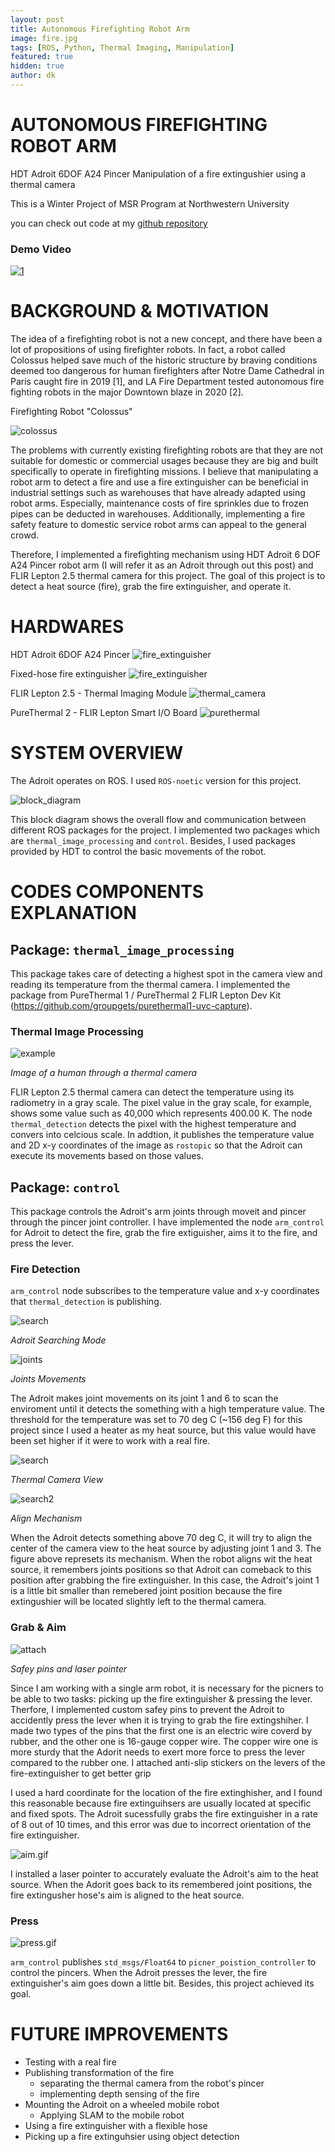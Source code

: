 ```yaml
---
layout: post
title: Autonomous Firefighting Robot Arm
image: fire.jpg
tags: [ROS, Python, Thermal Imaging, Manipulation]
featured: true
hidden: true
author: dk
---
```



# AUTONOMOUS FIREFIGHTING ROBOT ARM
HDT Adroit 6DOF A24 Pincer Manipulation of a fire extingushier using a thermal camera

This is a Winter Project of MSR Program at Northwestern University

you can check out code at my [github repository](https://github.com/rubberdk/Firefighting_Robot_Arm)


### Demo Video
[![1](http://img.youtube.com/vi/1XVxniZMIpI/0.jpg)](http://www.youtube.com/watch?v=1XVxniZMIpI)


# BACKGROUND & MOTIVATION
The idea of a firefighting robot is not a new concept, and there have been a lot of propositions of using firefighter robots. In fact, a robot called Colossus helped save much of the historic structure by braving conditions deemed too dangerous for human firefighters after Notre Dame Cathedral in Paris caught fire in 2019 [1], and LA Fire Department tested autonomous fire fighting robots in the major Downtown blaze in 2020 [2].

Firefighting Robot "Colossus"
<div class="post-flex-display">
    <img src="/img/colossus.jpg" alt="colossus">
</div>


The problems with currently existing firefighting robots are that they are not suitable for domestic or commercial usages because they are big and built specifically to operate in firefighting missions. I believe that manipulating a robot arm to detect a fire and use a fire extinguisher can be beneficial in industrial settings such as warehouses that have already adapted using robot arms. Especially, maintenance costs of fire sprinkles due to frozen pipes can be deducted in warehouses. Additionally, implementing a fire safety feature to domestic service robot arms can appeal to the general crowd.

Therefore, I implemented a firefighting mechanism using HDT Adroit 6 DOF A24 Pincer robot arm (I will refer it as an Adroit through out this post) and FLIR Lepton 2.5 thermal camera for this project. The goal of this project is to detect a heat source (fire), grab the fire extinguisher, and operate it.

# HARDWARES
HDT Adroit 6DOF A24 Pincer
![fire_extinguisher](https://github.com/rubberdk/Firefighting_Robot_Arm/blob/master/images/adroit.jpg?raw=true)



Fixed-hose fire extinguisher
![fire_extinguisher](https://github.com/rubberdk/Firefighting_Robot_Arm/blob/master/images/fe.jpg?raw=true)



FLIR Lepton 2.5 - Thermal Imaging Module
![thermal_camera](https://github.com/rubberdk/Firefighting_Robot_Arm/blob/master/images/lepton2.5.jpg?raw=true)



PureThermal 2 - FLIR Lepton Smart I/O Board
![purethermal](https://github.com/rubberdk/Firefighting_Robot_Arm/blob/master/images/purethermal2.jpg?raw=true)



# SYSTEM OVERVIEW

The Adroit operates on ROS. I used `ROS-noetic` version for this project. 

<div class="post-flex-display">
    <img src="/img/block.jpg" alt="block_diagram">
</div>

This block diagram shows the overall flow and communication between different ROS packages for the project. I implemented two packages which are `thermal_image_processing` and `control`. Besides, I used packages provided by HDT to control the basic movements of the robot.

# CODES COMPONENTS EXPLANATION

## Package: `thermal_image_processing`
This package takes care of detecting a highest spot in the camera view and reading its temperature from the thermal camera. I implemented the package from PureThermal 1 / PureThermal 2 FLIR Lepton Dev Kit (https://github.com/groupgets/purethermal1-uvc-capture).

### Thermal Image Processing

<div class="post-flex-display">
    <img src="/img/self.jpg" alt="example">
</div>

  *Image of a human through a thermal camera*

FLIR Lepton 2.5 thermal camera can detect the temperature using its radiometry in a gray scale. The pixel value in the gray scale, for example, shows some value such as 40,000 which represents 400.00 K. The node `thermal_detection` detects the pixel with the highest temperature and convers into celcious scale. In addtion, it publishes the temperature value and 2D x-y coordinates of the image as `rostopic` so that the Adroit can execute its movements based on those values.


## Package: `control`
This package controls the Adroit's arm joints through moveit and pincer through the pincer joint controller.
I have implemented the node `arm_control` for Adroit to detect the fire, grab the fire extiguisher, aims it to the fire, and press the lever.

### Fire Detection
`arm_control` node subscribes to the temperature value and x-y coordinates that `thermal_detection` is publishing.

<div class="post-flex-display">
    <img src="/img/search.gif" alt="search">
</div>

  *Adroit Searching Mode*



<div class="post-flex-display">
    <img src="/img/joints.jpg" alt="joints">
</div>

  *Joints Movements*


The Adroit makes joint movements on its joint 1 and 6 to scan the enviroment until it detects the something with a high temperature value. The threshold for the temperature was set to 70 deg C (~156 deg F) for this project since I used a heater as my heat source, but this value would have been set higher if it were to work with a real fire.

<div class="post-flex-display">
    <img src="/img/search2.gif" alt="search">
</div>

*Thermal Camera View*


<div class="post-flex-display">
    <img src="/img/algo.jpg" alt="search2">
</div>

  *Align Mechanism*

When the Adroit detects something above 70 deg C, it will try to align the center of the camera view to the heat source by adjusting joint 1 and 3. The figure above represets its mechanism. When the robot aligns wit the heat source, it remembers joints positions so that Adroit can comeback to this position after grabbing the fire extinguisher. In this case, the Adroit's joint 1 is a little bit smaller than remebered joint position because the fire extingushier will be located slightly left to the thermal camera.


### Grab & Aim

<div class="post-flex-display">
    <img src="/img/attach.jpg" alt="attach">
</div>

  *Safey pins and laser pointer*

Since I am working with a single arm robot, it is necessary for the picners to be able to two tasks: picking up the fire extinguisher & pressing the lever. Therfore, I implemented custom safey pins to prevent the Adroit to accidently press the lever when it is trying to grab the fire extingshiher. I made two types of the pins that the first one is an electric wire coverd by rubber, and the other one is 16-gauge copper wire. The copper wire one is more sturdy that the Adorit needs to exert more force to press the lever compared to the rubber one. I attached anti-slip stickers on the levers of the fire-extinguisher to get better grip

I used a hard coordinate for the location of the fire extinghisher, and I found this reasonable because fire extinguihsers are usually located at specific and fixed spots. The Adroit sucessfully grabs the fire extinguisher in a rate of 8 out of 10 times, and this error was due to incorrect orientation of the fire extinguisher.

<div class="post-flex-display">
    <img src="/img/aim.gif" alt="aim.gif">
</div>


I installed a laser pointer to accurately evaluate the Adroit's aim to the heat source. When the Adorit goes back to its remembered joint positions, the fire extingusher hose's aim is aligned to the heat source.

### Press

<div class="post-flex-display">
    <img src="/img/press_laser.gif" alt="press.gif">
</div>

`arm_control` publishes `std_msgs/Float64` to `picner_poistion_controller` to control the pincers.
When the Adroit presses the lever, the fire extinguisher's aim goes down a little bit. Besides, this project achieved its goal.


# FUTURE IMPROVEMENTS

- Testing with a real fire
- Publishing transformation of the fire
    - separating the thermal camera from the robot's pincer
    - implementing depth sensing of the fire
- Mounting the Adroit on a wheeled mobile robot
    - Applying SLAM to the mobile robot
- Using a fire extinguisher with a flexible hose
- Picking up a fire extinguhsier using object detection